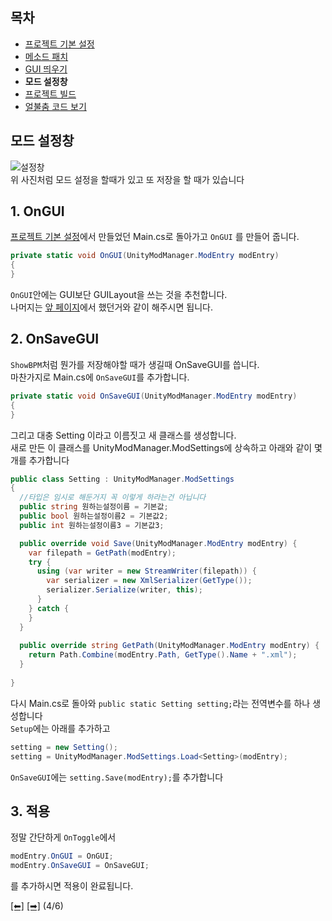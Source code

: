 ## 목차
 - [프로젝트 기본 설정](https://github.com/NoBrain0917/ADOFAI-Mod-Development-Guide/blob/main/dev1.md)
 - [메소드 패치](https://github.com/NoBrain0917/ADOFAI-Mod-Development-Guide/blob/main/dev2.md)
 - [GUI 띄우기](https://github.com/NoBrain0917/ADOFAI-Mod-Development-Guide/blob/main/dev3.md)
 - **모드 설정창**
 - [프로젝트 빌드](https://github.com/NoBrain0917/ADOFAI-Mod-Development-Guide/blob/main/dev5.md)
 - [얼불춤 코드 보기](https://github.com/NoBrain0917/ADOFAI-Mod-Development-Guide/blob/main/dev6.md)

## 모드 설정창 
![설정창](https://github.com/NoBrain0917/ADOFAI-Mod-Development-Guide/blob/main/img/setting.png?raw=true)   
위 사진처럼 모드 설정을 할때가 있고 또 저장을 할 때가 있습니다

## 1. OnGUI
[프로젝트 기본 설정](https://github.com/NoBrain0917/ADOFAI-Mod-Development-Guide/blob/main/dev1.md)에서 만들었던 Main.cs로 돌아가고 `OnGUI` 를 만들어 줍니다. 
```cs
private static void OnGUI(UnityModManager.ModEntry modEntry)
{
}

```
`OnGUI`안에는 GUI보단 GUILayout을 쓰는 것을 추천합니다.  
나머지는 [앞 페이지](https://github.com/NoBrain0917/ADOFAI-Mod-Development-Guide/blob/main/dev3.md)에서 했던거와 같이 해주시면 됩니다.

## 2. OnSaveGUI
`ShowBPM`처럼 뭔가를 저장해야할 때가 생길때 OnSaveGUI를 씁니다.    
마찬가지로 Main.cs에 `OnSaveGUI`를 추가합니다.
```cs
private static void OnSaveGUI(UnityModManager.ModEntry modEntry)
{
}
```
그리고 대충 Setting 이라고 이름짓고 새 클래스를 생성합니다.   
새로 만든 이 클래스를 UnityModManager.ModSettings에 상속하고 아래와 같이 몇개를 추가합니다
```cs
public class Setting : UnityModManager.ModSettings
{
  //타입은 임시로 해둔거지 꼭 이렇게 하라는건 아닙니다
  public string 원하는설정이름 = 기본값;
  public bool 원하는설정이름2 = 기본값2;
  public int 원하는설정이름3 = 기본값3;

  public override void Save(UnityModManager.ModEntry modEntry) {
    var filepath = GetPath(modEntry);
    try {
      using (var writer = new StreamWriter(filepath)) {
        var serializer = new XmlSerializer(GetType());
        serializer.Serialize(writer, this);
      }
    } catch {
    }
  }
       
  public override string GetPath(UnityModManager.ModEntry modEntry) {
    return Path.Combine(modEntry.Path, GetType().Name + ".xml");
  }
  
}
```
다시 Main.cs로 돌아와 ```public static Setting setting;```라는 전역변수를 하나 생성합니다    
`Setup`에는 아래를 추가하고
```cs
setting = new Setting();
setting = UnityModManager.ModSettings.Load<Setting>(modEntry);
```
`OnSaveGUI`에는 ```setting.Save(modEntry);```를 추가합니다

## 3. 적용
정말 간단하게 `OnToggle`에서 
```cs
modEntry.OnGUI = OnGUI;
modEntry.OnSaveGUI = OnSaveGUI;
```
를 추가하시면 적용이 완료됩니다.

[[⬅]](https://github.com/NoBrain0917/ADOFAI-Mod-Development-Guide/blob/main/dev3.md) [[➡]](https://github.com/NoBrain0917/ADOFAI-Mod-Development-Guide/blob/main/dev5.md) (4/6)
